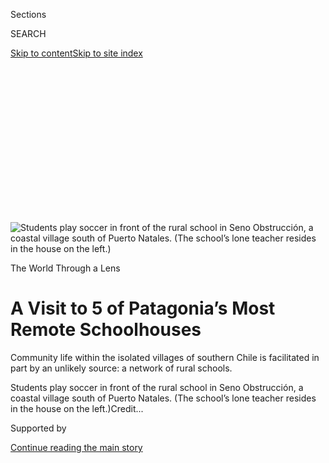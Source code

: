 <div id="app">

<div>

<div>

<div>

<div class="NYTAppHideMasthead css-ikk3s8 e1suatyy0">

<div class="section css-133zg39 e1suatyy2">

<div class="css-eph4ug er09x8g0">

<div class="css-6n7j50">

</div>

<span class="css-1dv1kvn">Sections</span>

<div class="css-10488qs">

<span class="css-1dv1kvn">SEARCH</span>

</div>

[Skip to content](#site-content)[Skip to site
index](#site-index)

</div>

<div class="css-10698na e1huz5gh0">

</div>

</div>

</div>

</div>

<div data-aria-hidden="false">

<div id="site-content" data-role="main">

<div>

<div class="css-1aor85t" style="opacity:0.000000001;z-index:-1;visibility:hidden">

<div class="css-1hqnpie">

<div class="css-epjblv">

<span class="css-17xtcya">[Travel](/section/travel)</span><span class="css-x15j1o">|</span><span class="css-fwqvlz">A
Visit to 5 of Patagonia’s Most Remote
Schoolhouses</span>

</div>

<div class="css-k008qs">

<div class="css-1iwv8en">

<span class="css-18z7m18"></span>

<div>

</div>

</div>

<span class="css-1n6z4y">https://nyti.ms/31dLaeT</span>

<div class="css-1705lsu">

<div class="css-4xjgmj">

<div class="css-4skfbu" data-role="toolbar" data-aria-label="Social Media Share buttons, Save button, and Comments Panel with current comment count" data-testid="share-tools">

  - 
  - 
  - 
  - 
    
    <div class="css-6n7j50">
    
    </div>

  - 
  - 

</div>

</div>

</div>

</div>

</div>

</div>

<div id="NYT_TOP_BANNER_REGION" class="css-11qgg8s">

</div>

<div id="fullBleedHeaderContent">

<div class="css-9fsmc8">

![<span class="css-16f3y1r e13ogyst0" data-aria-hidden="true">Students
play soccer in front of the rural school in Seno Obstrucción, a coastal
village south of Puerto Natales. (The school’s lone teacher resides in
the house on the
left.)</span>](https://static01.graylady3jvrrxbe.onion/images/2020/08/03/travel/03travel-patagonia-01/03travel-patagonia-01-articleLarge-v2.jpg?quality=75&auto=webp&disable=upscale)

</div>

<div class="css-1pumfk">

The World Through a Lens

<div class="css-1vkm6nb ehdk2mb0">

# A Visit to 5 of Patagonia’s Most Remote Schoolhouses

</div>

Community life within the isolated villages of southern Chile is
facilitated in part by an unlikely source: a network of rural schools.

</div>

<div class="css-nwzfg5 e1gnum310">

<span class="css-1f9pvn2 travel">Students play soccer in front of the
rural school in Seno Obstrucción, a coastal village south of Puerto
Natales. (The school’s lone teacher resides in the house on the
left.)</span><span class="css-cnj6d5 e1z0qqy90" itemprop="copyrightHolder"><span class="css-1ly73wi e1tej78p0">Credit...</span><span><span></span></span></span>

</div>

<div id="sponsor-wrapper" class="css-1hyfx7x">

<div id="sponsor-slug" class="css-19vbshk">

Supported by

</div>

[Continue reading the main
story](#after-sponsor)

<div id="sponsor" class="ad sponsor-wrapper" style="text-align:center;height:100%;display:block">

</div>

<div id="after-sponsor">

</div>

</div>

<div class="css-1wx1auc e1gnum311">

<div class="css-18e8msd">

<div class="css-vp77d3 epjyd6m0">

<div class="css-1baulvz">

Photographs and Text by
<span class="css-1baulvz last-byline" itemprop="name">Andria
Hautamaki</span>

</div>

</div>

  - 
    
    <div class="css-ld3wwf e16638kd2">
    
    Aug. 3,
    2020
    
    </div>

  - 
    
    <div class="css-4xjgmj">
    
    <div class="css-d8bdto" data-role="toolbar" data-aria-label="Social Media Share buttons, Save button, and Comments Panel with current comment count" data-testid="share-tools">
    
      - 
      - 
      - 
      - 
        
        <div class="css-6n7j50">
        
        </div>
    
      - 
      - 
    
    </div>
    
    </div>

</div>

</div>

</div>

<div class="section meteredContent css-1r7ky0e" name="articleBody" itemprop="articleBody">

<div class="css-1fanzo5 StoryBodyCompanionColumn">

<div class="css-53u6y8">

*At the onset of the coronavirus pandemic, with travel restrictions in
place worldwide, we launched a new series —* [*The World Through a
Lens*](https://www.nytimes3xbfgragh.onion/column/the-world-through-a-lens)
*— in which photojournalists help transport you, virtually, to some of
our planet’s most beautiful and intriguing places. This week, Andria
Hautamaki shares a collection of images from rural Patagonia.*

-----

Known for its soaring, glacier-capped Andean peaks and its labyrinth of
fjords, Magallanes — in southernmost Patagonia — is Chile’s largest but
second least populated region. Daily existence here requires tenacity
and resilience, and community life within the isolated villages is
facilitated in part by an unlikely source: a network of rural schools.

</div>

</div>

<div class="css-1fanzo5 StoryBodyCompanionColumn">

<div class="css-53u6y8">

Last year, more than 275,000 Chilean students attended one of the
country’s rural schools. Half of these schools were led by a sole
teacher who instructed multiple grade levels inside a single room. Many
of the schools also include gymnasiums, libraries, cafeterias or
computer rooms — resources that benefit the broader community.

</div>

</div>

<div class="css-79elbk" data-testid="photoviewer-wrapper">

<div class="css-z3e15g" data-testid="photoviewer-wrapper-hidden">

</div>

<div class="css-1a48zt4 ehw59r15" data-testid="photoviewer-children">

![<span class="css-16f3y1r e13ogyst0" data-aria-hidden="true"> Francisca
Noelia Vila Contreras, 11, gazes out the window of a school in Villa
Cerro Dorotea, a border town between Chile and
Argentina.</span>](https://static01.graylady3jvrrxbe.onion/images/2020/08/03/travel/03travel-patagonia-13/03travel-patagonia-13-articleLarge.jpg?quality=75&auto=webp&disable=upscale)

</div>

</div>

<div class="css-79elbk" data-testid="photoviewer-wrapper">

<div class="css-z3e15g" data-testid="photoviewer-wrapper-hidden">

</div>

<div class="css-1a48zt4 ehw59r15" data-testid="photoviewer-children">

<div class="css-1xdhyk6 erfvjey0">

<span class="css-1ly73wi e1tej78p0">Image</span>

<div class="css-zjzyr8">

<div data-testid="lazyimage-container" style="height:257.77777777777777px">

</div>

</div>

</div>

<span class="css-16f3y1r e13ogyst0" data-aria-hidden="true">Icy winds
whip across the hills surrounding Cerro Dorotea.</span>

</div>

</div>

<div class="css-1fanzo5 StoryBodyCompanionColumn">

<div class="css-53u6y8">

After coordinating with local educational authorities and teachers, and
with the blessing of the students’ parents and guardians, I spent over a
month last year traveling to five such schools.

The areas I visited exemplify the diversity of lifestyle found in the
remote corners of Chilean Patagonia. Some of the communities rely on
ranching or peat extraction, some on fishing, some on tourism. Many of
the schools themselves are off-the-grid, powered by a combination of
diesel generators and wind or solar energy. When winter temperatures dip
below freezing, gravity-fed water systems and water pipes can ice over
for days or even weeks. Wood-burning stoves heat many of the
classrooms.

</div>

</div>

<div class="css-79elbk" data-testid="photoviewer-wrapper">

<div class="css-z3e15g" data-testid="photoviewer-wrapper-hidden">

</div>

<div class="css-1a48zt4 ehw59r15" data-testid="photoviewer-children">

<div class="css-1xdhyk6 erfvjey0">

<span class="css-1ly73wi e1tej78p0">Image</span>

<div class="css-zjzyr8">

<div data-testid="lazyimage-container" style="height:257.77777777777777px">

</div>

</div>

</div>

<span class="css-16f3y1r e13ogyst0" data-aria-hidden="true">Romina
Pizarro Fuenzalida, 33, redirects a student’s attention while managing
multiple grades in a single classroom in Puerto Edén. Desks are arranged
to face separate whiteboards, each corresponding to a different level of
coursework.</span>

</div>

</div>

<div class="css-79elbk" data-testid="photoviewer-wrapper">

<div class="css-z3e15g" data-testid="photoviewer-wrapper-hidden">

</div>

<div class="css-1a48zt4 ehw59r15" data-testid="photoviewer-children">

<div class="css-1xdhyk6 erfvjey0">

<span class="css-1ly73wi e1tej78p0">Image</span>

<div class="css-zjzyr8">

<div data-testid="lazyimage-container" style="height:257.77777777777777px">

</div>

</div>

</div>

<span class="css-16f3y1r e13ogyst0" data-aria-hidden="true">José Miguel
Zuñiga Negué, 13, skips across a rocky outcropping on an island visible
from the school in Puerto Edén.</span>

</div>

</div>

<div class="css-1fanzo5 StoryBodyCompanionColumn">

<div class="css-53u6y8">

Getting to these areas can be an arduous undertaking. Villa Puerto Edén,
for example, a remote hamlet on Wellington Island, was a 27-hour trip
from the mainland. Because of the staggered schedule of the ferry, I had
to wait ten days to catch the next boat
out.

</div>

</div>

<div class="css-79elbk" data-testid="photoviewer-wrapper">

<div class="css-z3e15g" data-testid="photoviewer-wrapper-hidden">

</div>

<div class="css-1a48zt4 ehw59r15" data-testid="photoviewer-children">

<div class="css-1xdhyk6 erfvjey0">

<span class="css-1ly73wi e1tej78p0">Image</span>

<div class="css-zjzyr8">

<div data-testid="lazyimage-container" style="height:257.77777777777777px">

</div>

</div>

</div>

<span class="css-16f3y1r e13ogyst0" data-aria-hidden="true">The rural
school Miguel Montecinos, the red and white structure at center-right,
is accessible only by sea. Situated in Puerto Edén, the building has
five classrooms — but only two are currently utilized to accommodate the
school’s 16 students.</span>

</div>

</div>

<div class="css-1fanzo5 StoryBodyCompanionColumn">

<div class="css-53u6y8">

Reaching Pampa Guanaco, a hamlet on the archipelago of Tierra del Fuego,
also required a ferry ride — in addition to a three-hour drive on a
gravel road.

</div>

</div>

<div>

</div>

<div class="css-1fanzo5 StoryBodyCompanionColumn">

<div class="css-53u6y8">

At the end of my stay, when it came time to return to mainland Chile,
the port had closed because of high winds. I was left stranded on a
blustery shore, surrounded by white-capped waves. Several hours later,
the wind let up just enough for the ferry to resume crossing the Strait
of
Magellan.

</div>

</div>

<div class="css-a7yk8a e73j0it0">

<div class="css-1xdhyk6 erfvjey0">

<span class="css-1ly73wi e1tej78p0">Image</span>

<div class="css-zjzyr8">

<div data-testid="lazyimage-container" style="height:257.77777777777777px">

</div>

</div>

</div>

<span class="css-16f3y1r e13ogyst0" data-aria-hidden="true">Cynthia
Viani, 31, teaches in a multigrade classroom in Pampa Guanaco. Ms.
Viani’s daughter, Matilda, left, is one of the school’s three
students.</span>

<div class="css-1xdhyk6 erfvjey0">

<span class="css-1ly73wi e1tej78p0">Image</span>

<div class="css-zjzyr8">

<div data-testid="lazyimage-container" style="height:257.77777777777777px">

</div>

</div>

</div>

<span class="css-16f3y1r e13ogyst0" data-aria-hidden="true">Sebastián
Calderón Calderón, 13, helps his grandfather, Don Hernando, castrate a
bull calf after school. The family lives on Estancia Vicuña in Tierra
del Fuego; Sebastián attends the school in Pampa
Guanaco.</span>

</div>

<div class="css-79elbk" data-testid="photoviewer-wrapper">

<div class="css-z3e15g" data-testid="photoviewer-wrapper-hidden">

</div>

<div class="css-1a48zt4 ehw59r15" data-testid="photoviewer-children">

<div class="css-1xdhyk6 erfvjey0">

<span class="css-1ly73wi e1tej78p0">Image</span>

<div class="css-zjzyr8">

<div data-testid="lazyimage-container" style="height:257.77777777777777px">

</div>

</div>

</div>

<span class="css-16f3y1r e13ogyst0" data-aria-hidden="true">Belén
Huichapani Troncoso, 7, attends school in Pampa Guanaco and lives on a
sheep and cattle ranch named Estancia Bella Vista.</span>

</div>

</div>

<div class="css-1fanzo5 StoryBodyCompanionColumn">

<div class="css-53u6y8">

Classroom instruction in these rural communities is provided from
preschool through eighth grade. After eighth grade, students must
relocate during the school year to the closest city, which could be
hours, or days away. There, they often live with either a parent or
extended family, or even a host family, in order to attend high
school.

</div>

</div>

<div class="css-79elbk" data-testid="photoviewer-wrapper">

<div class="css-z3e15g" data-testid="photoviewer-wrapper-hidden">

</div>

<div class="css-1a48zt4 ehw59r15" data-testid="photoviewer-children">

<div class="css-1xdhyk6 erfvjey0">

<span class="css-1ly73wi e1tej78p0">Image</span>

<div class="css-zjzyr8">

<div data-testid="lazyimage-container" style="height:257.77777777777777px">

</div>

</div>

</div>

<span class="css-16f3y1r e13ogyst0" data-aria-hidden="true">The rural
school Pampa Guanaco has just three students; the entire school
population is pictured
here.</span>

</div>

</div>

<div class="css-79elbk" data-testid="photoviewer-wrapper">

<div class="css-z3e15g" data-testid="photoviewer-wrapper-hidden">

</div>

<div class="css-1a48zt4 ehw59r15" data-testid="photoviewer-children">

<div class="css-1xdhyk6 erfvjey0">

<span class="css-1ly73wi e1tej78p0">Image</span>

<div class="css-zjzyr8">

<div data-testid="lazyimage-container" style="height:257.77777777777777px">

</div>

</div>

</div>

<span class="css-16f3y1r e13ogyst0" data-aria-hidden="true">Matilda
Aguayo Viani, 10, reads a library book while walking home from school.
The town currently has seven year-round residents.</span>

</div>

</div>

<div class="css-1fanzo5 StoryBodyCompanionColumn">

<div class="css-53u6y8">

Cynthia Almonacid Molinet, who is 36, teaches 11 students — representing
six distinct grade levels — at a school in Cerro Guido.

The school sits on a livestock ranch in view of [Torres del Paine
National
Park](https://www.conaf.cl/parques/parque-nacional-torres-del-paine/)
and is often surrounded by gauchos on horseback. Classroom instruction
is sometimes interrupted by the pattering of hooves from passing flocks
of woolly
sheep.

</div>

</div>

<div class="css-a7yk8a e73j0it0">

<div class="css-1xdhyk6 erfvjey0">

<span class="css-1ly73wi e1tej78p0">Image</span>

<div class="css-zjzyr8">

<div data-testid="lazyimage-container" style="height:257.77777777777777px">

</div>

</div>

</div>

<span class="css-16f3y1r e13ogyst0" data-aria-hidden="true">Cynthia
Almonacid Molinet, 36, enters students’ scores in a book used to track
their progress across each grade level. She instructs 11 students —
representing six distinct grade levels — at a school in Cerro
Guido.</span>

<div class="css-1xdhyk6 erfvjey0">

<span class="css-1ly73wi e1tej78p0">Image</span>

<div class="css-zjzyr8">

<div data-testid="lazyimage-container" style="height:257.77777777777777px">

</div>

</div>

</div>

<span class="css-16f3y1r e13ogyst0" data-aria-hidden="true">Students eat
lunch in the Cerro Guido cafeteria. A cook prepares breakfast and lunch
each day for the school’s students, instructor and classroom
aide.</span>

</div>

<div class="css-79elbk" data-testid="photoviewer-wrapper">

<div class="css-z3e15g" data-testid="photoviewer-wrapper-hidden">

</div>

<div class="css-1a48zt4 ehw59r15" data-testid="photoviewer-children">

<div class="css-1xdhyk6 erfvjey0">

<span class="css-1ly73wi e1tej78p0">Image</span>

<div class="css-zjzyr8">

<div data-testid="lazyimage-container" style="height:257.77777777777777px">

</div>

</div>

</div>

<span class="css-16f3y1r e13ogyst0" data-aria-hidden="true">The school
in Cerro Guido, center, includes a gymnasium, right, which is also
utilized by the community. Students arrive and depart at the bus stop,
front left. A pile of chopped wood waits to heat the buildings. Ranch
outbuildings and the long shed for shearing sheep can be seen in the
distance.</span>

</div>

</div>

<div class="css-1fanzo5 StoryBodyCompanionColumn">

<div class="css-53u6y8">

One of the many advantages of the rural educational environment “is
being able to study the parts of a plant and then being able to go out
into the environment to find concrete examples in nature,” Ms. Almonacid
said.

</div>

</div>

<div class="css-79elbk" data-testid="photoviewer-wrapper">

<div class="css-z3e15g" data-testid="photoviewer-wrapper-hidden">

</div>

<div class="css-1a48zt4 ehw59r15" data-testid="photoviewer-children">

<div class="css-1xdhyk6 erfvjey0">

<span class="css-1ly73wi e1tej78p0">Image</span>

<div class="css-zjzyr8">

<div data-testid="lazyimage-container" style="height:257.77777777777777px">

</div>

</div>

</div>

<span class="css-16f3y1r e13ogyst0" data-aria-hidden="true">Constanza
Muñoz Curinao, 8, from Puerto Edén, helps her family gather junquillo,
a fibrous plant that will later be used to weave artisanal crafts, which
are then sold to
tourists.</span>

</div>

</div>

<div class="css-79elbk" data-testid="photoviewer-wrapper">

<div class="css-z3e15g" data-testid="photoviewer-wrapper-hidden">

</div>

<div class="css-1a48zt4 ehw59r15" data-testid="photoviewer-children">

<div class="css-1xdhyk6 erfvjey0">

<span class="css-1ly73wi e1tej78p0">Image</span>

<div class="css-zjzyr8">

<div data-testid="lazyimage-container" style="height:257.77777777777777px">

</div>

</div>

</div>

<span class="css-16f3y1r e13ogyst0" data-aria-hidden="true">Benjamín
Sanchez Hernandez, 7, with his pony, Spirit un Corcel Indomable.
Benjamín is a student at Cerro Guido; he and Spirit represent Estancia
Cerro Guido at an endurance horse
race.</span>

</div>

</div>

<div class="css-79elbk" data-testid="photoviewer-wrapper">

<div class="css-z3e15g" data-testid="photoviewer-wrapper-hidden">

</div>

<div class="css-1a48zt4 ehw59r15" data-testid="photoviewer-children">

<div class="css-1xdhyk6 erfvjey0">

<span class="css-1ly73wi e1tej78p0">Image</span>

<div class="css-zjzyr8">

<div data-testid="lazyimage-container" style="height:257.77777777777777px">

</div>

</div>

</div>

<span class="css-16f3y1r e13ogyst0" data-aria-hidden="true">Sebastián
Calderón Calderón looks forward to the after-school hours he spends
outdoors on Estancia Vicuña. (The ranch is about 15 minutes from the
school building in Pampa Guanaco.) Working with livestock and riding a
four-wheeler is his favorite part of the day, he said.</span>

</div>

</div>

<div class="css-1fanzo5 StoryBodyCompanionColumn">

<div class="css-53u6y8">

But working in small, isolated communities is also uniquely demanding.
“Teachers who are in rural schools must enjoy living in extreme
areas,” Ms. Almonacid said, adding that the management of multigrade
classrooms — with students at a variety of levels and abilities — is a
constant
struggle.

</div>

</div>

<div class="css-79elbk" data-testid="photoviewer-wrapper">

<div class="css-z3e15g" data-testid="photoviewer-wrapper-hidden">

</div>

<div class="css-1a48zt4 ehw59r15" data-testid="photoviewer-children">

<div class="css-1xdhyk6 erfvjey0">

<span class="css-1ly73wi e1tej78p0">Image</span>

<div class="css-zjzyr8">

<div data-testid="lazyimage-container" style="height:257.77777777777777px">

</div>

</div>

</div>

<span class="css-16f3y1r e13ogyst0" data-aria-hidden="true">Karla Vargas
Zúñiga, 33, is the teacher in Seno Obstrucción. The school has four
primary school students. Two additional kindergarten students visit in
the mornings.</span>

</div>

</div>

<div class="css-1fanzo5 StoryBodyCompanionColumn">

<div class="css-53u6y8">

The coronavirus pandemic has upended educational routines all around the
globe, and many schools in Chile have pivoted to remote learning. But
rural Chilean schools face particularly difficult challenges now, not
the least of which is the lack of consistent internet and
telecommunication networks.

“Not all students have access to the internet, a computer or a
telephone,” Ms. Almonacid said. “And parents, due to limited schooling,
find it difficult to help their children with their
homework.”

</div>

</div>

<div class="css-79elbk" data-testid="photoviewer-wrapper">

<div class="css-z3e15g" data-testid="photoviewer-wrapper-hidden">

</div>

<div class="css-1a48zt4 ehw59r15" data-testid="photoviewer-children">

<div class="css-1xdhyk6 erfvjey0">

<span class="css-1ly73wi e1tej78p0">Image</span>

<div class="css-zjzyr8">

<div data-testid="lazyimage-container" style="height:257.77777777777777px">

</div>

</div>

</div>

<span class="css-16f3y1r e13ogyst0" data-aria-hidden="true">José Miguel
Zuñiga Negué, center, a student in Puerto Edén, spends time with his two
older sisters, Deisy and Cecilia, in his family’s kitchen. Fresh bread
rises in the heat above the wood-burning stove; yerba mate tea is poured
to share; and the children’s father, Hugo, savors an afternoon snack of
homemade bread and
jam.</span>

</div>

</div>

<div class="css-79elbk" data-testid="photoviewer-wrapper">

<div class="css-z3e15g" data-testid="photoviewer-wrapper-hidden">

</div>

<div class="css-1a48zt4 ehw59r15" data-testid="photoviewer-children">

<div class="css-1xdhyk6 erfvjey0">

<span class="css-1ly73wi e1tej78p0">Image</span>

<div class="css-zjzyr8">

<div data-testid="lazyimage-container" style="height:257.77777777777777px">

</div>

</div>

</div>

<span class="css-16f3y1r e13ogyst0" data-aria-hidden="true">Krishna
Alexsandra Muñoz Torres, 9, visits her aunt, Camila Navarro, after
school. They snack on nalca, or Chilean rhubarb, a plant native to the
region. (The stalks can be eaten fresh or cooked.)</span>

</div>

</div>

<div class="css-1fanzo5 StoryBodyCompanionColumn">

<div class="css-53u6y8">

Enrollment in schools here fluctuates from year to year — as students
graduate, or as families come or go. But rural schools continue to serve
aspiring marine biologists, artisan boat builders, bilingual tour guides
and veterinarians. And despite the difficulties introduced by the
coronavirus pandemic, these students’ professional dreams will continue
to be kindled by daily contact with the natural world, coupled with the
freedom to embrace curiosity and creative
problem-solving.

</div>

</div>

<div class="css-79elbk" data-testid="photoviewer-wrapper">

<div class="css-z3e15g" data-testid="photoviewer-wrapper-hidden">

</div>

<div class="css-1a48zt4 ehw59r15" data-testid="photoviewer-children">

<div class="css-1xdhyk6 erfvjey0">

<span class="css-1ly73wi e1tej78p0">Image</span>

<div class="css-zjzyr8">

<div data-testid="lazyimage-container" style="height:257.77777777777777px">

</div>

</div>

</div>

<span class="css-16f3y1r e13ogyst0" data-aria-hidden="true">In Puerto
Edén, backpacks are hung by grade. (The boat pictured on the shelf
is No Te Rindas, or Don’t Give Up, and is owned by a former student’s
parent.)</span>

</div>

</div>

<div class="css-79elbk" data-testid="photoviewer-wrapper">

<div class="css-z3e15g" data-testid="photoviewer-wrapper-hidden">

</div>

<div class="css-1a48zt4 ehw59r15" data-testid="photoviewer-children">

<div class="css-1xdhyk6 erfvjey0">

<span class="css-1ly73wi e1tej78p0">Image</span>

<div class="css-zjzyr8">

<div data-testid="lazyimage-container" style="height:257.77777777777777px">

</div>

</div>

</div>

<span class="css-16f3y1r e13ogyst0" data-aria-hidden="true">Using their
tennis shoes to skate across a frozen pond, all four students from Seno
Obstrucción play together during morning recess.</span>

</div>

</div>

<div class="css-1fanzo5 StoryBodyCompanionColumn">

<div class="css-53u6y8">

-----

[*Andria Hautamaki*](https://www.ahowdyphoto.com/) *is an American
photojournalist and writer who lives in southern Chile. You can follow
her work on* [*Instagram*](https://www.instagram.com/ahowdyphoto/)*.*

*This story was supported by a grant from the photography festival*
[*Eyes on Main Street*](https://www.eyesonmainstreetwilson.com/)*.*

</div>

</div>

<div>

</div>

<div class="css-1fanzo5 StoryBodyCompanionColumn">

<div class="css-53u6y8">

***Follow New York Times Travel*** *on*
[*Instagram*](https://www.instagram.com/nytimestravel/)*,*
[*Twitter*](https://twitter.com/nytimestravel) *and*
[*Facebook*](https://www.facebookcorewwwi.onion/nytimestravel/)*. And*
[*sign up for our weekly Travel Dispatch
newsletter*](https://www.nytimes3xbfgragh.onion/newsletters/traveldispatch)
*to receive expert tips on traveling smarter and inspiration for your
next vacation.*

</div>

</div>

</div>

<div>

</div>

<div>

</div>

<div>

</div>

<div>

<div id="bottom-wrapper" class="css-1ede5it">

<div id="bottom-slug" class="css-l9onyx">

Advertisement

</div>

[Continue reading the main
story](#after-bottom)

<div id="bottom" class="ad bottom-wrapper" style="text-align:center;height:100%;display:block;min-height:90px">

</div>

<div id="after-bottom">

</div>

</div>

</div>

</div>

</div>

## Site Index

<div>

</div>

## Site Information Navigation

  - [© <span>2020</span> <span>The New York Times
    Company</span>](https://help.nytimes3xbfgragh.onion/hc/en-us/articles/115014792127-Copyright-notice)

<!-- end list -->

  - [NYTCo](https://www.nytco.com/)
  - [Contact
    Us](https://help.nytimes3xbfgragh.onion/hc/en-us/articles/115015385887-Contact-Us)
  - [Work with us](https://www.nytco.com/careers/)
  - [Advertise](https://nytmediakit.com/)
  - [T Brand Studio](http://www.tbrandstudio.com/)
  - [Your Ad
    Choices](https://www.nytimes3xbfgragh.onion/privacy/cookie-policy#how-do-i-manage-trackers)
  - [Privacy](https://www.nytimes3xbfgragh.onion/privacy)
  - [Terms of
    Service](https://help.nytimes3xbfgragh.onion/hc/en-us/articles/115014893428-Terms-of-service)
  - [Terms of
    Sale](https://help.nytimes3xbfgragh.onion/hc/en-us/articles/115014893968-Terms-of-sale)
  - [Site
    Map](https://spiderbites.nytimes3xbfgragh.onion)
  - [Help](https://help.nytimes3xbfgragh.onion/hc/en-us)
  - [Subscriptions](https://www.nytimes3xbfgragh.onion/subscription?campaignId=37WXW)

</div>

</div>

</div>

</div>
